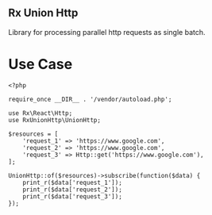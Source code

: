 ## Rx Union Http

Library for processing parallel http requests as single batch.

# Use Case
```
<?php

require_once __DIR__ . '/vendor/autoload.php';

use Rx\React\Http;
use RxUnionHttp\UnionHttp;

$resources = [
    'request_1' => 'https://www.google.com',
    'request_2' => 'https://www.google.com',
    'request_3' => Http::get('https://www.google.com'),
];

UnionHttp::of($resources)->subscribe(function($data) {
    print_r($data['request_1']);
    print_r($data['request_2']);
    print_r($data['request_3']);
});
```